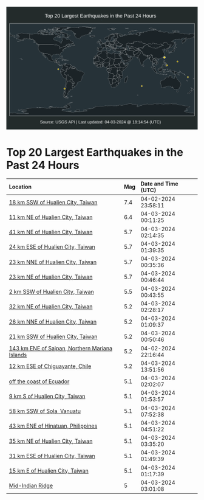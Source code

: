 ![Map](./map.png)

# Top 20 Largest Earthquakes in the Past 24 Hours

| Location | Mag | Date and Time (UTC) |
|:---|:---|:---|
| [18 km SSW of Hualien City, Taiwan](https://earthquake.usgs.gov/earthquakes/eventpage/us7000m9g4) | 7.4 | 04-02-2024 23:58:11 |
| [11 km NE of Hualien City, Taiwan](https://earthquake.usgs.gov/earthquakes/eventpage/us7000m9gc) | 6.4 | 04-03-2024 00:11:25 |
| [41 km NE of Hualien City, Taiwan](https://earthquake.usgs.gov/earthquakes/eventpage/us7000m9hp) | 5.7 | 04-03-2024 02:14:35 |
| [24 km ESE of Hualien City, Taiwan](https://earthquake.usgs.gov/earthquakes/eventpage/us7000m9h9) | 5.7 | 04-03-2024 01:39:35 |
| [23 km NNE of Hualien City, Taiwan](https://earthquake.usgs.gov/earthquakes/eventpage/us7000m9gh) | 5.7 | 04-03-2024 00:35:36 |
| [23 km NE of Hualien City, Taiwan](https://earthquake.usgs.gov/earthquakes/eventpage/us7000m9gp) | 5.7 | 04-03-2024 00:46:44 |
| [2 km SSW of Hualien City, Taiwan](https://earthquake.usgs.gov/earthquakes/eventpage/us7000m9gm) | 5.5 | 04-03-2024 00:43:55 |
| [32 km NE of Hualien City, Taiwan](https://earthquake.usgs.gov/earthquakes/eventpage/us7000m9ht) | 5.2 | 04-03-2024 02:28:17 |
| [26 km NNE of Hualien City, Taiwan](https://earthquake.usgs.gov/earthquakes/eventpage/us7000m9h5) | 5.2 | 04-03-2024 01:09:37 |
| [21 km SSW of Hualien City, Taiwan](https://earthquake.usgs.gov/earthquakes/eventpage/us7000m9gx) | 5.2 | 04-03-2024 00:50:46 |
| [143 km ENE of Saipan, Northern Mariana Islands](https://earthquake.usgs.gov/earthquakes/eventpage/us7000m9fv) | 5.2 | 04-02-2024 22:16:44 |
| [12 km ESE of Chiguayante, Chile](https://earthquake.usgs.gov/earthquakes/eventpage/us7000m9lk) | 5.2 | 04-03-2024 13:51:56 |
| [off the coast of Ecuador](https://earthquake.usgs.gov/earthquakes/eventpage/us7000m9hl) | 5.1 | 04-03-2024 02:02:07 |
| [9 km S of Hualien City, Taiwan](https://earthquake.usgs.gov/earthquakes/eventpage/us7000m9hk) | 5.1 | 04-03-2024 01:53:57 |
| [58 km SSW of Sola, Vanuatu](https://earthquake.usgs.gov/earthquakes/eventpage/us7000m9k6) | 5.1 | 04-03-2024 07:52:38 |
| [43 km ENE of Hinatuan, Philippines](https://earthquake.usgs.gov/earthquakes/eventpage/us7000m9j3) | 5.1 | 04-03-2024 04:51:22 |
| [35 km NE of Hualien City, Taiwan](https://earthquake.usgs.gov/earthquakes/eventpage/us7000m9if) | 5.1 | 04-03-2024 03:35:20 |
| [31 km ESE of Hualien City, Taiwan](https://earthquake.usgs.gov/earthquakes/eventpage/us7000m9hh) | 5.1 | 04-03-2024 01:49:39 |
| [15 km E of Hualien City, Taiwan](https://earthquake.usgs.gov/earthquakes/eventpage/us7000m9h7) | 5.1 | 04-03-2024 01:17:39 |
| [Mid-Indian Ridge](https://earthquake.usgs.gov/earthquakes/eventpage/us7000m9ia) | 5 | 04-03-2024 03:01:08 |

